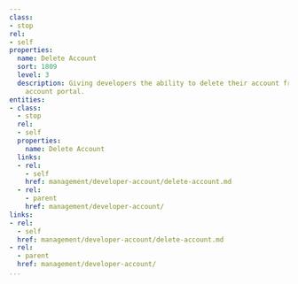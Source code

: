 ```yaml
---
class:
- stop
rel:
- self
properties:
  name: Delete Account
  sort: 1809
  level: 3
  description: Giving developers the ability to delete their account from within their
    account portal.
entities:
- class:
  - stop
  rel:
  - self
  properties:
    name: Delete Account
  links:
  - rel:
    - self
    href: management/developer-account/delete-account.md
  - rel:
    - parent
    href: management/developer-account/
links:
- rel:
  - self
  href: management/developer-account/delete-account.md
- rel:
  - parent
  href: management/developer-account/
...
```

